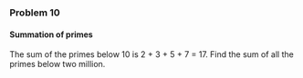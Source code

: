 ###  Problem 10
#### Summation of primes

The sum of the primes below 10 is 2 + 3 + 5 + 7 = 17.
Find the sum of all the primes below two million.
